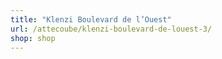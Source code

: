 ```yaml
---
title: "Klenzi Boulevard de l’Ouest"
url: /attecoube/klenzi-boulevard-de-louest-3/
shop: shop
---
```

